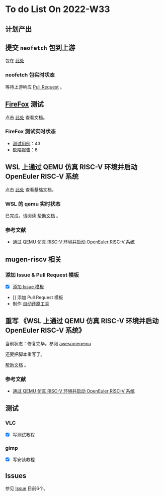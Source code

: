 # To do List On 2022-W33

## 计划产出

## 提交 `neofetch` 包到上游

包在 [此处](https://gitee.com/xiongjiahui/neofetch)

### neofetch 包实时状态

等待上游响应 [Pull Request](https://gitee.com/src-openeuler/neofetch/pulls/1) 。

## [FireFox](https://support.mozilla.org) 测试

点击 [此处](https://github.com/YunxiangLuo/testing/blob/main/Firefox/README.md) 查看文档。

### FireFox 测试实时状态

- [测试用例](https://github.com/ArielHeleneto/Work-PLCT/blob/master/TestFirefox/%E6%B5%8B%E8%AF%95%E7%94%A8%E4%BE%8B%E6%A8%A1%E6%9D%BF.xlsx)：43
- [缺陷报告](https://github.com/ArielHeleneto/Work-PLCT/blob/master/TestFirefox/%E7%BC%BA%E9%99%B7%E6%8A%A5%E5%91%8A%E6%A8%A1%E6%9D%BF.xlsx)：6

## WSL 上通过 QEMU 仿真 RISC-V 环境并启动 OpenEuler RISC-V 系统

点击 [此处](https://github.com/YunxiangLuo/testing/blob/main/Firefox/README.md) 查看基础文档。

### WSL 的 qemu 实时状态

已完成，请阅读 [帮助文档](https://github.com/ArielHeleneto/Work-PLCT/tree/master/qemuOnWSL/) 。

### 参考文献

- [通过 QEMU 仿真 RISC-V 环境并启动 OpenEuler RISC-V 系统](https://github.com/openeuler-mirror/RISC-V/blob/master/doc/tutorials/vm-qemu-oErv.md)

## mugen-riscv 相关

### 添加 Issue & Pull Request 模板

- [x] [添加 Issue 模板](https://github.com/brsf11/mugen-riscv/pull/1)
- [] 添加 Pull Request 模板
- 制作 [自动还原工具](./../workers/worker.sh)

## 重写 《WSL 上通过 QEMU 仿真 RISC-V 环境并启动 OpenEuler RISC-V 系统》

当前状态：修复完毕。参阅 [awesomeqemu](https://github.com/ArielHeleneto/Work-PLCT/tree/master/awesomeqemu)

还要把脚本重写了。

[帮助文档](https://github.com/ArielHeleneto/Work-PLCT/tree/master/qemuOnWSL/) 。

### 参考文献

- [通过 QEMU 仿真 RISC-V 环境并启动 OpenEuler RISC-V 系统](https://github.com/openeuler-mirror/RISC-V/blob/master/doc/tutorials/vm-qemu-oErv.md)

## 测试

### VLC

- [x] 写测试教程

### gimp

- [x] 写安装教程

## Issues

参见 [Issue](https://gitee.com/openeuler/RISC-V/issues) 目前6个。
